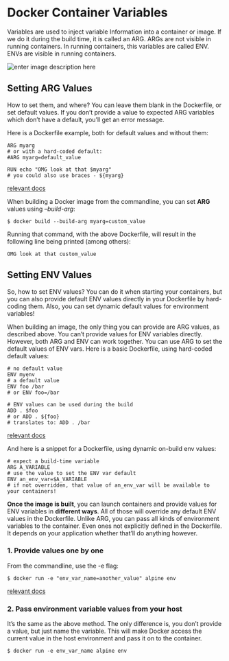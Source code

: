 # Docker Container Variables
Variables are used to inject variable Information into a container or image.
If we do it during the build time, it is called an ARG. ARGs are not visible in running containers.
In running containers, this variables are called ENV. ENVs are visible in running containers.

![enter image description here](https://github.com/joe-speedboat/workshop.docker/raw/main/images/docker_env_arg.png)
## Setting ARG Values
How to set them, and where? 
You can leave them blank in the Dockerfile, or set default values. 
If you don’t provide a value to expected ARG variables which don’t have a default, you’ll get an error message.

Here is a Dockerfile example, both for default values and without them:

```
ARG myarg
# or with a hard-coded default:
#ARG myarg=default_value

RUN echo "OMG look at that $myarg"
# you could also use braces - ${myarg}

```

[relevant docs](https://docs.docker.com/engine/reference/builder/#arg)

When building a Docker image from the commandline, you can set **ARG** values using _–build-arg_:

```
$ docker build --build-arg myarg=custom_value

```

Running that command, with the above Dockerfile, will result in the following line being printed (among others):

```
OMG look at that custom_value

```

## Setting ENV Values

So, how to set ENV values? 
You can do it when starting your containers, but you can also provide default ENV values directly in your Dockerfile by hard-coding them. Also, you can set dynamic default values for environment variables!

When building an image, the only thing you can provide are ARG values, as described above. 
You can’t provide values for ENV variables directly. 
However, both ARG and ENV can work together. 
You can use ARG to set the default values of ENV vars. 
Here is a basic Dockerfile, using hard-coded default values:

```
# no default value
ENV myenv
# a default value
ENV foo /bar
# or ENV foo=/bar

# ENV values can be used during the build
ADD . $foo
# or ADD . ${foo}
# translates to: ADD . /bar
```
[relevant docs](https://docs.docker.com/engine/reference/builder/#env)

And here is a snippet for a Dockerfile, using dynamic on-build env values:
```
# expect a build-time variable
ARG A_VARIABLE
# use the value to set the ENV var default
ENV an_env_var=$A_VARIABLE
# if not overridden, that value of an_env_var will be available to your containers!
```

**Once the image is built**, you can launch containers and provide values for ENV variables in **different ways**. All of those will override any default ENV values in the Dockerfile. 
Unlike ARG, you can pass all kinds of environment variables to the container. Even ones not explicitly defined in the Dockerfile. 
It depends on your application whether that’ll do anything however.

### 1. Provide values one by one
From the commandline, use the -e flag:
```
$ docker run -e "env_var_name=another_value" alpine env
```
[relevant docs](https://docs.docker.com/engine/reference/builder/#environment-replacement)

### 2. Pass environment variable values from your host
It’s the same as the above method. The only difference is, you don’t provide a value, but just name the variable. This will make Docker access the current value in the host environment and pass it on to the container.
```
$ docker run -e env_var_name alpine env
```
<!--stackedit_data:
eyJoaXN0b3J5IjpbNDQzNjQ5NjgyLC05NDc4Mzc1NjNdfQ==
-->